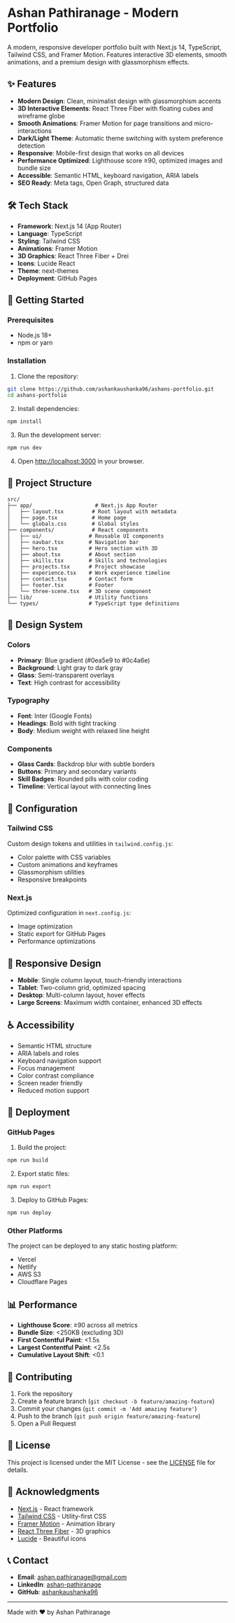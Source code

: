 # Ashan Pathiranage - Modern Portfolio

A modern, responsive developer portfolio built with Next.js 14, TypeScript, Tailwind CSS, and Framer Motion. Features interactive 3D elements, smooth animations, and a premium design with glassmorphism effects.

## ✨ Features

- **Modern Design**: Clean, minimalist design with glassmorphism accents
- **3D Interactive Elements**: React Three Fiber with floating cubes and wireframe globe
- **Smooth Animations**: Framer Motion for page transitions and micro-interactions
- **Dark/Light Theme**: Automatic theme switching with system preference detection
- **Responsive**: Mobile-first design that works on all devices
- **Performance Optimized**: Lighthouse score ≥90, optimized images and bundle size
- **Accessible**: Semantic HTML, keyboard navigation, ARIA labels
- **SEO Ready**: Meta tags, Open Graph, structured data

## 🛠️ Tech Stack

- **Framework**: Next.js 14 (App Router)
- **Language**: TypeScript
- **Styling**: Tailwind CSS
- **Animations**: Framer Motion
- **3D Graphics**: React Three Fiber + Drei
- **Icons**: Lucide React
- **Theme**: next-themes
- **Deployment**: GitHub Pages

## 🚀 Getting Started

### Prerequisites

- Node.js 18+ 
- npm or yarn

### Installation

1. Clone the repository:
```bash
git clone https://github.com/ashankaushanka96/ashans-portfolio.git
cd ashans-portfolio
```

2. Install dependencies:
```bash
npm install
```

3. Run the development server:
```bash
npm run dev
```

4. Open [http://localhost:3000](http://localhost:3000) in your browser.

## 📁 Project Structure

```
src/
├── app/                    # Next.js App Router
│   ├── layout.tsx         # Root layout with metadata
│   ├── page.tsx           # Home page
│   └── globals.css        # Global styles
├── components/            # React components
│   ├── ui/               # Reusable UI components
│   ├── navbar.tsx        # Navigation bar
│   ├── hero.tsx          # Hero section with 3D
│   ├── about.tsx         # About section
│   ├── skills.tsx        # Skills and technologies
│   ├── projects.tsx      # Project showcase
│   ├── experience.tsx    # Work experience timeline
│   ├── contact.tsx       # Contact form
│   ├── footer.tsx        # Footer
│   └── three-scene.tsx   # 3D scene component
├── lib/                  # Utility functions
└── types/                # TypeScript type definitions
```

## 🎨 Design System

### Colors
- **Primary**: Blue gradient (#0ea5e9 to #0c4a6e)
- **Background**: Light gray to dark gray
- **Glass**: Semi-transparent overlays
- **Text**: High contrast for accessibility

### Typography
- **Font**: Inter (Google Fonts)
- **Headings**: Bold with tight tracking
- **Body**: Medium weight with relaxed line height

### Components
- **Glass Cards**: Backdrop blur with subtle borders
- **Buttons**: Primary and secondary variants
- **Skill Badges**: Rounded pills with color coding
- **Timeline**: Vertical layout with connecting lines

## 🔧 Configuration

### Tailwind CSS
Custom design tokens and utilities in `tailwind.config.js`:
- Color palette with CSS variables
- Custom animations and keyframes
- Glassmorphism utilities
- Responsive breakpoints

### Next.js
Optimized configuration in `next.config.js`:
- Image optimization
- Static export for GitHub Pages
- Performance optimizations

## 📱 Responsive Design

- **Mobile**: Single column layout, touch-friendly interactions
- **Tablet**: Two-column grid, optimized spacing
- **Desktop**: Multi-column layout, hover effects
- **Large Screens**: Maximum width container, enhanced 3D effects

## ♿ Accessibility

- Semantic HTML structure
- ARIA labels and roles
- Keyboard navigation support
- Focus management
- Color contrast compliance
- Screen reader friendly
- Reduced motion support

## 🚀 Deployment

### GitHub Pages

1. Build the project:
```bash
npm run build
```

2. Export static files:
```bash
npm run export
```

3. Deploy to GitHub Pages:
```bash
npm run deploy
```

### Other Platforms

The project can be deployed to any static hosting platform:
- Vercel
- Netlify
- AWS S3
- Cloudflare Pages

## 📊 Performance

- **Lighthouse Score**: ≥90 across all metrics
- **Bundle Size**: <250KB (excluding 3D)
- **First Contentful Paint**: <1.5s
- **Largest Contentful Paint**: <2.5s
- **Cumulative Layout Shift**: <0.1

## 🤝 Contributing

1. Fork the repository
2. Create a feature branch (`git checkout -b feature/amazing-feature`)
3. Commit your changes (`git commit -m 'Add amazing feature'`)
4. Push to the branch (`git push origin feature/amazing-feature`)
5. Open a Pull Request

## 📄 License

This project is licensed under the MIT License - see the [LICENSE](LICENSE) file for details.

## 🙏 Acknowledgments

- [Next.js](https://nextjs.org/) - React framework
- [Tailwind CSS](https://tailwindcss.com/) - Utility-first CSS
- [Framer Motion](https://www.framer.com/motion/) - Animation library
- [React Three Fiber](https://github.com/pmndrs/react-three-fiber) - 3D graphics
- [Lucide](https://lucide.dev/) - Beautiful icons

## 📞 Contact

- **Email**: ashan.pathiranage@gmail.com
- **LinkedIn**: [ashan-pathiranage](https://linkedin.com/in/ashan-pathiranage)
- **GitHub**: [ashankaushanka96](https://github.com/ashankaushanka96)

---

Made with ❤️ by Ashan Pathiranage
